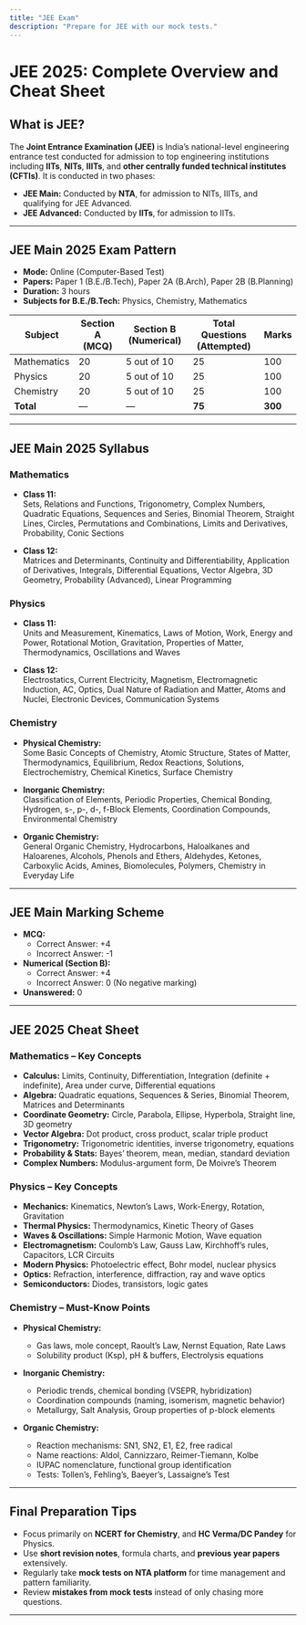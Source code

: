 ```yaml
---
title: "JEE Exam"
description: "Prepare for JEE with our mock tests."
---
```


# JEE 2025: Complete Overview and Cheat Sheet

## What is JEE?

The **Joint Entrance Examination (JEE)** is India’s national-level engineering entrance test conducted for admission to top engineering institutions including **IITs**, **NITs**, **IIITs**, and **other centrally funded technical institutes (CFTIs)**. It is conducted in two phases:

- **JEE Main:** Conducted by **NTA**, for admission to NITs, IIITs, and qualifying for JEE Advanced.
- **JEE Advanced:** Conducted by **IITs**, for admission to IITs.

---

## JEE Main 2025 Exam Pattern

- **Mode:** Online (Computer-Based Test)
- **Papers:** Paper 1 (B.E./B.Tech), Paper 2A (B.Arch), Paper 2B (B.Planning)
- **Duration:** 3 hours
- **Subjects for B.E./B.Tech:** Physics, Chemistry, Mathematics

| Subject     | Section A (MCQ) | Section B (Numerical) | Total Questions (Attempted) | Marks   |
| ----------- | --------------- | --------------------- | --------------------------- | ------- |
| Mathematics | 20              | 5 out of 10           | 25                          | 100     |
| Physics     | 20              | 5 out of 10           | 25                          | 100     |
| Chemistry   | 20              | 5 out of 10           | 25                          | 100     |
| **Total**   | —               | —                     | **75**                      | **300** |

---

## JEE Main 2025 Syllabus

### Mathematics

- **Class 11:**  
  Sets, Relations and Functions, Trigonometry, Complex Numbers, Quadratic Equations, Sequences and Series, Binomial Theorem, Straight Lines, Circles, Permutations and Combinations, Limits and Derivatives, Probability, Conic Sections

- **Class 12:**  
  Matrices and Determinants, Continuity and Differentiability, Application of Derivatives, Integrals, Differential Equations, Vector Algebra, 3D Geometry, Probability (Advanced), Linear Programming

### Physics

- **Class 11:**  
  Units and Measurement, Kinematics, Laws of Motion, Work, Energy and Power, Rotational Motion, Gravitation, Properties of Matter, Thermodynamics, Oscillations and Waves

- **Class 12:**  
  Electrostatics, Current Electricity, Magnetism, Electromagnetic Induction, AC, Optics, Dual Nature of Radiation and Matter, Atoms and Nuclei, Electronic Devices, Communication Systems

### Chemistry

- **Physical Chemistry:**  
  Some Basic Concepts of Chemistry, Atomic Structure, States of Matter, Thermodynamics, Equilibrium, Redox Reactions, Solutions, Electrochemistry, Chemical Kinetics, Surface Chemistry

- **Inorganic Chemistry:**  
  Classification of Elements, Periodic Properties, Chemical Bonding, Hydrogen, s-, p-, d-, f-Block Elements, Coordination Compounds, Environmental Chemistry

- **Organic Chemistry:**  
  General Organic Chemistry, Hydrocarbons, Haloalkanes and Haloarenes, Alcohols, Phenols and Ethers, Aldehydes, Ketones, Carboxylic Acids, Amines, Biomolecules, Polymers, Chemistry in Everyday Life

---

## JEE Main Marking Scheme

- **MCQ:**
  - Correct Answer: +4
  - Incorrect Answer: -1
- **Numerical (Section B):**
  - Correct Answer: +4
  - Incorrect Answer: 0 (No negative marking)
- **Unanswered:** 0

---

## JEE 2025 Cheat Sheet

### Mathematics – Key Concepts

- **Calculus:** Limits, Continuity, Differentiation, Integration (definite + indefinite), Area under curve, Differential equations
- **Algebra:** Quadratic equations, Sequences & Series, Binomial Theorem, Matrices and Determinants
- **Coordinate Geometry:** Circle, Parabola, Ellipse, Hyperbola, Straight line, 3D geometry
- **Vector Algebra:** Dot product, cross product, scalar triple product
- **Trigonometry:** Trigonometric identities, inverse trigonometry, equations
- **Probability & Stats:** Bayes’ theorem, mean, median, standard deviation
- **Complex Numbers:** Modulus-argument form, De Moivre’s Theorem

### Physics – Key Concepts

- **Mechanics:** Kinematics, Newton’s Laws, Work-Energy, Rotation, Gravitation
- **Thermal Physics:** Thermodynamics, Kinetic Theory of Gases
- **Waves & Oscillations:** Simple Harmonic Motion, Wave equation
- **Electromagnetism:** Coulomb’s Law, Gauss Law, Kirchhoff’s rules, Capacitors, LCR Circuits
- **Modern Physics:** Photoelectric effect, Bohr model, nuclear physics
- **Optics:** Refraction, interference, diffraction, ray and wave optics
- **Semiconductors:** Diodes, transistors, logic gates

### Chemistry – Must-Know Points

- **Physical Chemistry:**

  - Gas laws, mole concept, Raoult’s Law, Nernst Equation, Rate Laws
  - Solubility product (Ksp), pH & buffers, Electrolysis equations

- **Inorganic Chemistry:**

  - Periodic trends, chemical bonding (VSEPR, hybridization)
  - Coordination compounds (naming, isomerism, magnetic behavior)
  - Metallurgy, Salt Analysis, Group properties of p-block elements

- **Organic Chemistry:**
  - Reaction mechanisms: SN1, SN2, E1, E2, free radical
  - Name reactions: Aldol, Cannizzaro, Reimer-Tiemann, Kolbe
  - IUPAC nomenclature, functional group identification
  - Tests: Tollen’s, Fehling’s, Baeyer’s, Lassaigne’s Test

---

## Final Preparation Tips

- Focus primarily on **NCERT for Chemistry**, and **HC Verma/DC Pandey** for Physics.
- Use **short revision notes**, formula charts, and **previous year papers** extensively.
- Regularly take **mock tests on NTA platform** for time management and pattern familiarity.
- Review **mistakes from mock tests** instead of only chasing more questions.

---
